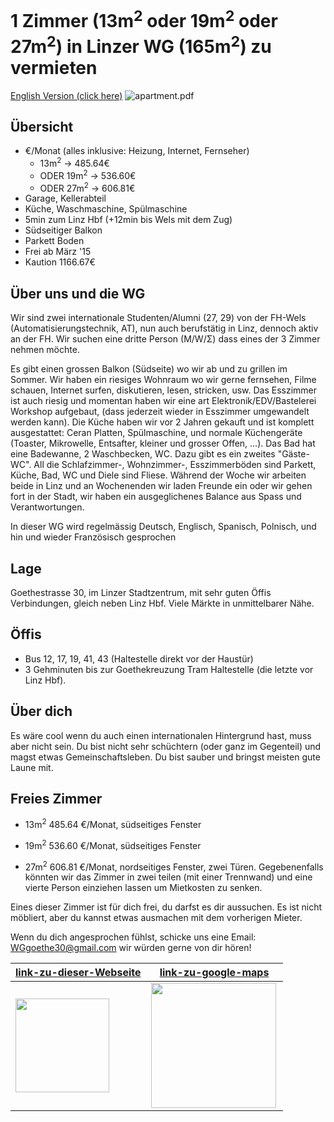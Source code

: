 # 1 Zimmer (13m<sup>2</sup> oder 19m<sup>2</sup> oder 27m<sup>2</sup>) in Linzer WG (165m<sup>2</sup>) zu vermieten
[English Version (click here)](http://tituman.github.io/tituman/indexEN.html)
![apartment.pdf](http://tituman.github.io/tituman/docs/Goetestr30.png)

## Übersicht 
- &euro;/Monat (alles inklusive: Heizung, Internet, Fernseher)
  - 13m<sup>2</sup> &rarr; 485.64&euro;
  - ODER 19m<sup>2</sup> &rarr; 536.60&euro;
  - ODER 27m<sup>2</sup> &rarr; 606.81&euro;
- Garage, Kellerabteil
- Küche, Waschmaschine, Spülmaschine
- 5min zum Linz Hbf (+12min bis Wels mit dem Zug)
- Südseitiger Balkon
- Parkett Boden
- Frei ab März '15
- Kaution 1166.67&euro;

## Über uns und die WG
Wir sind zwei internationale Studenten/Alumni (27, 29) von der FH-Wels (Automatisierungstechnik, AT), nun auch berufstätig in Linz, dennoch aktiv an der FH. Wir suchen eine dritte Person (M/W/&Sigma;) dass eines der 3 Zimmer nehmen möchte.

Es gibt einen grossen Balkon (Südseite) wo wir ab und zu grillen im Sommer. Wir haben ein riesiges Wohnraum wo wir gerne fernsehen, Filme schauen, Internet surfen, diskutieren, lesen, stricken, usw. Das Esszimmer ist auch riesig und momentan haben wir eine art Elektronik/EDV/Bastelerei Workshop aufgebaut, (dass jederzeit wieder in Esszimmer umgewandelt werden kann). Die Küche haben wir vor 2 Jahren gekauft und ist komplett ausgestattet: Ceran Platten, Spülmaschine, und normale Küchengeräte (Toaster, Mikrowelle, Entsafter, kleiner und grosser Offen, ...). Das Bad hat eine Badewanne, 2 Waschbecken, WC. Dazu gibt es ein zweites "Gäste-WC". All die Schlafzimmer-, Wohnzimmer-, Esszimmerböden sind Parkett, Küche, Bad, WC und Diele sind Fliese. Während der Woche wir arbeiten beide in Linz und an Wochenenden wir laden Freunde ein oder wir gehen fort in der Stadt, wir haben ein ausgeglichenes Balance aus Spass und Verantwortungen.

In dieser WG wird regelmässig Deutsch, Englisch, Spanisch, Polnisch, und hin und wieder Französisch gesprochen

## Lage
Goethestrasse 30, im Linzer Stadtzentrum, mit sehr guten Öffis Verbindungen, gleich neben Linz Hbf. Viele Märkte in unmittelbarer Nähe. 

## Öffis
- Bus 12, 17, 19, 41, 43 (Haltestelle direkt vor der Haustür)
- 3 Gehminuten bis zur Goethekreuzung Tram Haltestelle (die letzte vor Linz Hbf).

## Über dich
Es wäre cool wenn du auch einen internationalen Hintergrund hast, muss aber nicht sein. Du bist nicht sehr schüchtern (oder ganz im Gegenteil) und magst etwas Gemeinschaftsleben. Du bist sauber und bringst meisten gute Laune mit.

## Freies Zimmer
- 13m<sup>2</sup> 485.64 &euro;/Monat, südseitiges Fenster

- 19m<sup>2</sup> 536.60 &euro;/Monat, südseitiges Fenster

- 27m<sup>2</sup> 606.81 &euro;/Monat, nordseitiges Fenster, zwei Türen. Gegebenenfalls könnten wir das Zimmer in zwei teilen (mit einer Trennwand) und eine vierte Person einziehen lassen um Mietkosten zu senken. 

Eines dieser Zimmer ist für dich frei, du darfst es dir aussuchen. Es ist nicht möbliert, aber du kannst etwas ausmachen mit dem vorherigen Mieter.

Wenn du dich angesprochen fühlst, schicke uns eine Email: WGgoethe30@gmail.com wir würden gerne von dir hören!


[link-zu-dieser-Webseite](http://tituman.github.io/tituman/) | [link-zu-google-maps](https://www.google.at/maps/place/Goethestraße+30,+4020+Linz/@48.297191,14.2964186,19z/data=!3m1!4b1!4m2!3m1!1s0x4773979180a408e9:0x913ad712cf1144b9?hl=en)
---|---
<img src="http://tituman.github.io/tituman/docs/qrcode.png" align="center" height="150"> | <img src="http://tituman.github.io/tituman/docs/qrcode.jpeg" align="left" height="200">
